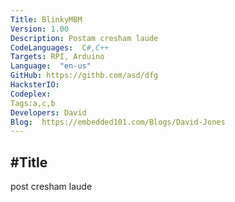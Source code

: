 ```yaml
---
Title: BlinkyMBM
Version: 1.00
Description: Postam cresham laude
CodeLanguages:  C#,C++
Targets: RPI, Arduino
Language:  "en-us"
GitHub: https://githb.com/asd/dfg
HacksterIO: 
Codeplex: 
Tags:a,c,b
Developers: David
Blog:  https://embedded101.com/Blogs/David-Jones
---
```


#Title
---
post cresham laude

